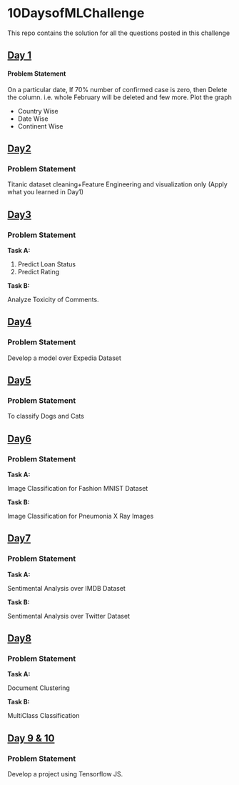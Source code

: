 # 10DaysofMLChallenge
This repo contains the solution for all the questions posted in this challenge

## [Day 1](Day1/)

#### Problem Statement
On a particular date, If 70% number of confirmed case is zero, then Delete the column. i.e. whole February will be deleted and few more. Plot the graph
* Country Wise
* Date Wise
* Continent Wise

## [Day2](Day2/)

### Problem Statement

Titanic dataset cleaning+Feature Engineering and visualization only (Apply what you learned in Day1) 

## [Day3](Day3/)

### Problem Statement

**Task A:**

1. Predict Loan Status
2. Predict Rating

**Task B:**

Analyze Toxicity of Comments.

## [Day4](Day4/)

### Problem Statement

Develop a model over Expedia Dataset

## [Day5](Day5/)

### Problem Statement

To classify Dogs and Cats

## [Day6](Day6/)

### Problem Statement

**Task A:**

Image Classification for Fashion MNIST Dataset

**Task B:**

Image Classification for Pneumonia X Ray Images

## [Day7](Day7/)

### Problem Statement

**Task A:**

Sentimental Analysis over IMDB Dataset

**Task B:**

Sentimental Analysis over Twitter Dataset

## [Day8](Day8/)

### Problem Statement

**Task A:** 

Document Clustering

**Task B:**

MultiClass Classification

## [Day 9 & 10](Day9_and_10/)

### Problem Statement

Develop a project using Tensorflow JS.
